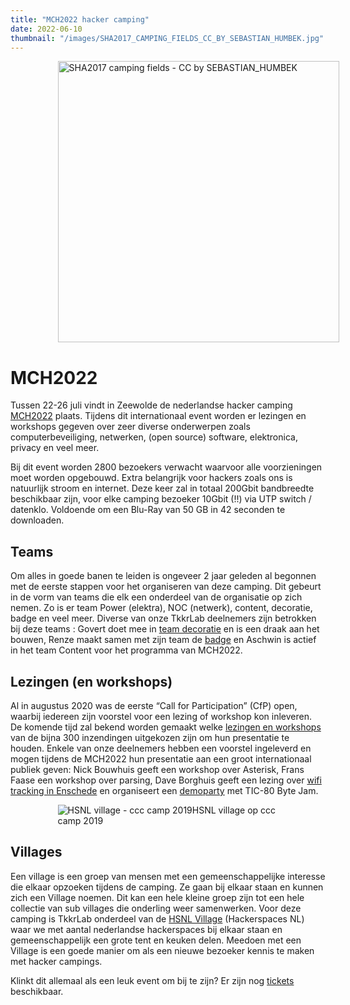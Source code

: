 ```yaml
---
title: "MCH2022 hacker camping"
date: 2022-06-10
thumbnail: "/images/SHA2017_CAMPING_FIELDS_CC_BY_SEBASTIAN_HUMBEK.jpg"
---
```


<img alt="SHA2017 camping fields - CC by SEBASTIAN_HUMBEK" src="/images/SHA2017_CAMPING_FIELDS_CC_BY_SEBASTIAN_HUMBEK.jpg" width="450px"  style="margin: 0 15%;">

# MCH2022

Tussen 22-26 juli vindt in Zeewolde de nederlandse hacker camping [MCH2022](https://mch2022.org/) plaats. Tijdens dit internationaal event worden er lezingen en workshops gegeven over zeer diverse onderwerpen zoals computerbeveiliging, netwerken, (open source) software, elektronica, privacy en veel meer. 

Bij dit event worden 2800 bezoekers verwacht waarvoor alle voorzieningen moet worden opgebouwd. Extra belangrijk voor hackers zoals ons is natuurlijk stroom en internet. Deze keer zal in totaal 200Gbit bandbreedte beschikbaar zijn, voor elke camping bezoeker 10Gbit (!!) via UTP switch / datenklo. Voldoende om een Blu-Ray van 50 GB in 42 seconden te downloaden.

## Teams
Om alles in goede banen te leiden is ongeveer 2 jaar geleden al begonnen met de eerste stappen voor het organiseren van deze camping. Dit gebeurt in de vorm van teams die elk een onderdeel van de organisatie op zich nemen. Zo is er team Power (elektra), NOC (netwerk), content, decoratie, badge en veel meer. Diverse van onze TkkrLab deelnemers zijn betrokken bij deze teams : Govert doet mee in [team decoratie](https://wiki.mch2022.org/Team:Deco) en is een draak aan het bouwen, Renze maakt samen met zijn team de [badge](https://mch2022.org/#/Blog/presenting-the-mch2022-badge) en Aschwin is actief in het team Content voor het programma van MCH2022.

## Lezingen (en workshops)
Al in augustus 2020 was de eerste “Call for Participation” (CfP) open, waarbij iedereen zijn voorstel voor een lezing of workshop kon inleveren. De komende tijd zal bekend worden gemaakt welke [lezingen en workshops](https://votes.mch2022.org/) van de bijna 300 inzendingen uitgekozen zijn om hun presentatie te houden. Enkele van onze deelnemers hebben een voorstel ingeleverd en mogen tijdens de MCH2022 hun presentatie aan een groot internationaal publiek geven: Nick Bouwhuis geeft een workshop over Asterisk, Frans Faase een workshop over parsing, Dave Borghuis geeft een lezing over [wifi tracking in Enschede](https://daveborghuis.nl/wp/wifi-tracking/) en organiseert een [demoparty](https://wiki.mch2022.org/Projects:Demoparty) met TIC-80 Byte Jam.

<div width="450px"  style="margin: 0 15%;">
<img alt="HSNL village - ccc camp 2019" src="/images/hsnl village ccc 2019.jpg">HSNL village op ccc camp 2019
</div>

## Villages
Een village is een groep van mensen met een gemeenschappelijke interesse die elkaar opzoeken tijdens de camping. Ze gaan bij elkaar staan en kunnen zich een Village noemen. Dit kan een hele kleine groep zijn tot een hele collectie van sub villages die onderling weer samenwerken. Voor deze camping is TkkrLab onderdeel van de [HSNL Village](https://wiki.mch2022.org/Village:HSNL) (Hackerspaces NL) waar we met aantal nederlandse hackerspaces bij elkaar staan en gemeenschappelijk een grote tent en keuken delen. Meedoen met een Village is een goede manier om als een nieuwe bezoeker kennis te maken met hacker campings. 

Klinkt dit allemaal als een leuk event om bij te zijn? Er zijn nog [tickets](https://tickets.mch2022.org/) beschikbaar.